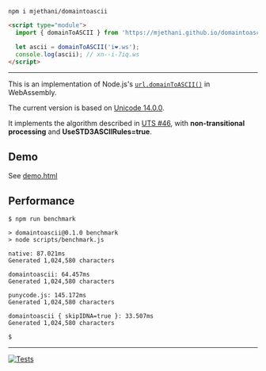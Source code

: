 ```
npm i mjethani/domaintoascii
```

```html
<script type="module">
  import { domainToASCII } from 'https://mjethani.github.io/domaintoascii/index.js';

  let ascii = domainToASCII('i❤️.ws');
  console.log(ascii); // xn--i-7iq.ws
</script>
```

---

This is an implementation of Node.js's [`url.domainToASCII()`](https://nodejs.org/api/url.html#url_url_domaintoascii_domain) in WebAssembly.

The current version is based on [Unicode 14.0.0](https://unicode.org/versions/Unicode14.0.0/).

It implements the algorithm described in [UTS #46](https://unicode.org/reports/tr46/), with __non-transitional processing__ and __UseSTD3ASCIIRules=true__.

## Demo

See [demo.html](https://mjethani.github.io/domaintoascii/demo.html)

## Performance

```console
$ npm run benchmark

> domaintoascii@0.1.0 benchmark
> node scripts/benchmark.js

native: 87.021ms
Generated 1,024,580 characters

domaintoascii: 64.457ms
Generated 1,024,580 characters

punycode.js: 145.172ms
Generated 1,024,580 characters

domaintoascii { skipIDNA=true }: 33.507ms
Generated 1,024,580 characters

$ 
```

---

[![Tests](https://github.com/mjethani/domaintoascii/actions/workflows/tests.yml/badge.svg)](https://github.com/mjethani/domaintoascii/actions/workflows/tests.yml)
